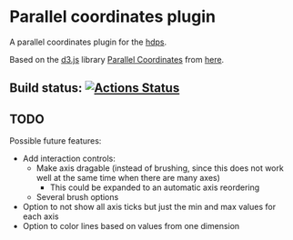 # Parallel coordinates plugin

A parallel coordinates plugin for the [hdps](https://github.com/hdps/core). 

Based on the [d3.js](https://github.com/d3/d3) library [Parallel Coordinates](https://syntagmatic.github.io/parallel-coordinates/) from [here](https://github.com/syntagmatic/parallel-coordinates).


## Build status: [![Actions Status](https://github.com/hdps/ParallelCoordinatesPlugin/workflows/ParallelCoordinatesPlugin/badge.svg)](https://github.com/hdps/ParallelCoordinatesPlugin/actions)

## TODO
Possible future features:
- Add interaction controls:
  - Make axis dragable (instead of brushing, since this does not work well at the same time when there are many axes)
    - This could be expanded to an automatic axis reordering
  - Several brush options
- Option to not show all axis ticks but just the min and max values for each axis
- Option to color lines based on values from one dimension
